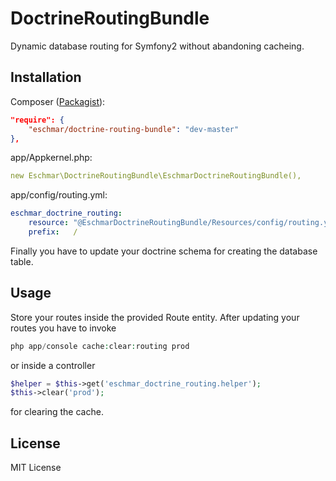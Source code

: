 # DoctrineRoutingBundle
Dynamic database routing for Symfony2 without abandoning cacheing.

## Installation
Composer (<a href="https://packagist.org/packages/eschmar/doctrine-routing-bundle" target="_blank">Packagist</a>):
```json
"require": {
	"eschmar/doctrine-routing-bundle": "dev-master"
},
```

app/Appkernel.php:
```yaml
new Eschmar\DoctrineRoutingBundle\EschmarDoctrineRoutingBundle(),
```

app/config/routing.yml:
```yaml
eschmar_doctrine_routing:
    resource: "@EschmarDoctrineRoutingBundle/Resources/config/routing.yml"
    prefix:   /
```

Finally you have to update your doctrine schema for creating the database table.

## Usage

Store your routes inside the provided Route entity. After updating your routes you have to invoke
```php
php app/console cache:clear:routing prod
```
or inside a controller
```php
$helper = $this->get('eschmar_doctrine_routing.helper');
$this->clear('prod');

```
for clearing the cache.

## License

MIT License

